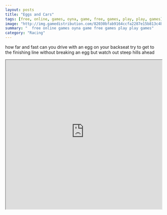 ```yaml
---
layout: posts
title: "Eggs and Cars"
tags: [free, online, games, oyna, game, free, games, play, play, games]
image: "http://img.gamedistribution.com/82030bfab9164ccfa2287e15b813c4b0.jpg"
summary: "  free online games oyna game free games play play games"
category: "Racing"
---
```


how far and fast can you drive with an egg on your backseat try to get to the finishing line without breaking an egg but watch out steep hills ahead

<iframe width="100%" height="480px;" src="http://html5.gamedistribution.com/82030bfab9164ccfa2287e15b813c4b0/"></iframe>